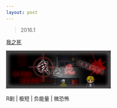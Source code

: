 ```yaml
---
layout: post
---
```


> 2016.1

[我之死](http://oneeyedeagle.lofter.com/post/456402_9cef867)

![](images/sig_game_my_death.png)

R剧 | 极短 | 负能量 | 微恐怖


